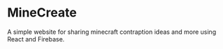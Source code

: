 # MineCreate

A simple website for sharing minecraft contraption ideas and more using React and Firebase.


